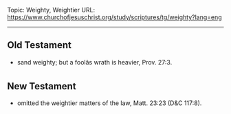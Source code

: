 Topic: Weighty, Weightier
URL: https://www.churchofjesuschrist.org/study/scriptures/tg/weighty?lang=eng

---

## Old Testament

- sand weighty; but a foolâs wrath is heavier, Prov. 27:3.

## New Testament

- omitted the weightier matters of the law, Matt. 23:23 (D&C 117:8).

